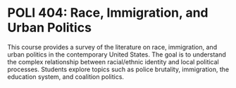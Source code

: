 # POLI 404: Race, Immigration, and Urban Politics

This course provides a survey of the literature on race, immigration, and urban politics in the contemporary United States. The goal is to understand the complex relationship between racial/ethnic identity and local political processes. Students explore topics such as police brutality, immigration, the education system, and coalition politics.